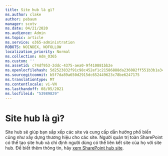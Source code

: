 ```yaml
---
title: Site hub là gì?
ms.author: clake
author: pebaum
manager: scotv
ms.date: 04/21/2020
ms.audience: Admin
ms.topic: article
ms.service: o365-administration
ROBOTS: NOINDEX, NOFOLLOW
localization_priority: Normal
ms.collection: Adm_O365
ms.custom: ''
ms.assetid: c74df953-2ddc-4375-aea0-9f410881bb2e
ms.openlocfilehash: 5d2523832f91c98c452ef1c21586888da236082ff551b3b1a349757b48f6e99d
ms.sourcegitcommit: b5f7da89a650d2915dc652449623c78be6247175
ms.translationtype: MT
ms.contentlocale: vi-VN
ms.lasthandoff: 08/05/2021
ms.locfileid: "53989829"
---
```

# <a name="whats-a-hub-site"></a>Site hub là gì?

Site hub sẽ giúp bạn sắp xếp các site và cung cấp dẫn hướng phổ biến cũng như xây dựng thương hiệu cho các site. Người quản trị toàn SharePoint có thể tạo site hub và chỉ định người dùng có thể liên kết site của họ với site hub. Để biết thêm thông tin, hãy [xem SharePoint hub site](https://go.microsoft.com/fwlink/?linkid=869388).
  